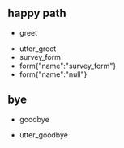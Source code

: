 ## happy path 
* greet
 - utter_greet
 - survey_form
 - form{"name":"survey_form"}
 - form{"name":"null"}

## bye
* goodbye
 - utter_goodbye